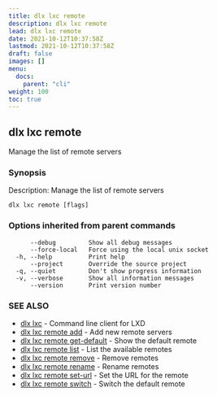 ```yaml
---
title: dlx lxc remote
description: dlx lxc remote
lead: dlx lxc remote
date: 2021-10-12T10:37:58Z
lastmod: 2021-10-12T10:37:58Z
draft: false
images: []
menu:
  docs:
    parent: "cli"
weight: 100
toc: true
---
```

## dlx lxc remote

Manage the list of remote servers

### Synopsis

Description:
  Manage the list of remote servers



```
dlx lxc remote [flags]
```

### Options inherited from parent commands

```
      --debug         Show all debug messages
      --force-local   Force using the local unix socket
  -h, --help          Print help
      --project       Override the source project
  -q, --quiet         Don't show progress information
  -v, --verbose       Show all information messages
      --version       Print version number
```

### SEE ALSO

* [dlx lxc](/docs/cmd/dlx_lxc)	 - Command line client for LXD
* [dlx lxc remote add](/docs/cmd/dlx_lxc_remote_add)	 - Add new remote servers
* [dlx lxc remote get-default](/docs/cmd/dlx_lxc_remote_get-default)	 - Show the default remote
* [dlx lxc remote list](/docs/cmd/dlx_lxc_remote_list)	 - List the available remotes
* [dlx lxc remote remove](/docs/cmd/dlx_lxc_remote_remove)	 - Remove remotes
* [dlx lxc remote rename](/docs/cmd/dlx_lxc_remote_rename)	 - Rename remotes
* [dlx lxc remote set-url](/docs/cmd/dlx_lxc_remote_set-url)	 - Set the URL for the remote
* [dlx lxc remote switch](/docs/cmd/dlx_lxc_remote_switch)	 - Switch the default remote

